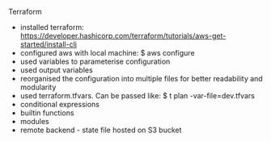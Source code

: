Terraform

- installed terraform: https://developer.hashicorp.com/terraform/tutorials/aws-get-started/install-cli
- configured aws with local machine: $ aws configure
- used variables to parameterise configuration
- used output variables
- reorganised the configuration into multiple files for better readability and modularity
- used terraform.tfvars. Can be passed like: $ t plan -var-file=dev.tfvars
- conditional expressions
- builtin functions
- modules
- remote backend - state file hosted on S3 bucket
